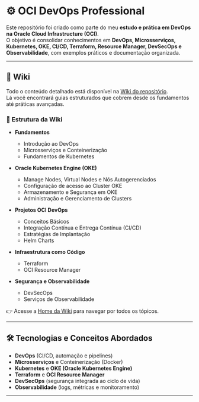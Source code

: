 # ⚙️ OCI DevOps Professional

Este repositório foi criado como parte do meu **estudo e prática em DevOps na Oracle Cloud Infrastructure (OCI)**.  
O objetivo é consolidar conhecimentos em **DevOps, Microsserviços, Kubernetes, OKE, CI/CD, Terraform, Resource Manager, DevSecOps e Observabilidade**, com exemplos práticos e documentação organizada.

---

## 📘 Wiki

Todo o conteúdo detalhado está disponível na [Wiki do repositório](../../wiki).  
Lá você encontrará guias estruturados que cobrem desde os fundamentos até práticas avançadas.

### 📑 Estrutura da Wiki

- **Fundamentos**
  - Introdução ao DevOps  
  - Microsserviços e Conteinerização  
  - Fundamentos de Kubernetes
 
- **Oracle Kubernetes Engine (OKE)**
  - Manage Nodes, Virtual Nodes e Nós Autogerenciados  
  - Configuração de acesso ao Cluster OKE  
  - Armazenamento e Segurança em OKE  
  - Administração e Gerenciamento de Clusters
 
- **Projetos OCI DevOps**
  - Conceitos Básicos  
  - Integração Contínua e Entrega Contínua (CI/CD)  
  - Estratégias de Implantação  
  - Helm Charts
 
- **Infraestrutura como Código**
  - Terraform  
  - OCI Resource Manager
 
- **Segurança e Observabilidade**
  - DevSecOps  
  - Serviços de Observabilidade
 
👉 Acesse a [Home da Wiki](../../wiki/Home) para navegar por todos os tópicos.

---

## 🛠️ Tecnologias e Conceitos Abordados
- **DevOps** (CI/CD, automação e pipelines)  
- **Microsserviços** e Conteinerização (Docker)  
- **Kubernetes** e **OKE (Oracle Kubernetes Engine)**  
- **Terraform** e **OCI Resource Manager**  
- **DevSecOps** (segurança integrada ao ciclo de vida)  
- **Observabilidade** (logs, métricas e monitoramento)  

---


